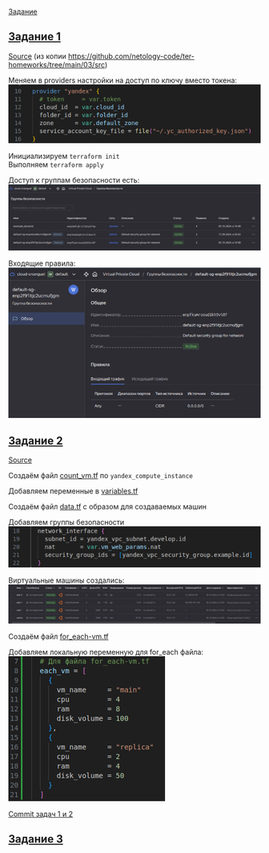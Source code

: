 [Задание](https://github.com/netology-code/ter-homeworks/blob/main/03/hw-03.md)

## [Задание 1](src/task.md)
[Source](src1/) (из копии https://github.com/netology-code/ter-homeworks/tree/main/03/src)

Меняем в providers настройки на доступ по ключу вместо токена:  
![provider](images/image01.png)

Инициализируем `terraform init`  
Выполняем `terraform apply`

Доступ к группам безопасности есть:  
![security groups](images/image02.png)

Входящие правила:
![incoming rules](images/image03.png)

## [Задание 2](src2/task.md)
[Source](src2/)

Создаём файл [count_vm.tf](https://terraform-provider.yandexcloud.net/Resources/compute_instance) по `yandex_compute_instance`

Добавляем переменные в [variables.tf](src/variables.tf)

Создаём файл [data.tf](src/data.tf) с образом для создаваемых машин

Добавляем группы безопасности  
![add security groups](images/image04.png)

Виртуальные машины создались:  
![vms created](images/image05.png)

Создаём файл [for_each-vm.tf](src/for_each-vm.tf)

Добавляем локальную переменную для for_each файла:  
![local variable](images/image06.png)

[Commit задач 1 и 2](https://github.com/SergueiMoscow/DevOps-Terraform-03/commit/d7fbfef9c8dc22448b11164cabbf74141103cc20)

## [Задание 3]()